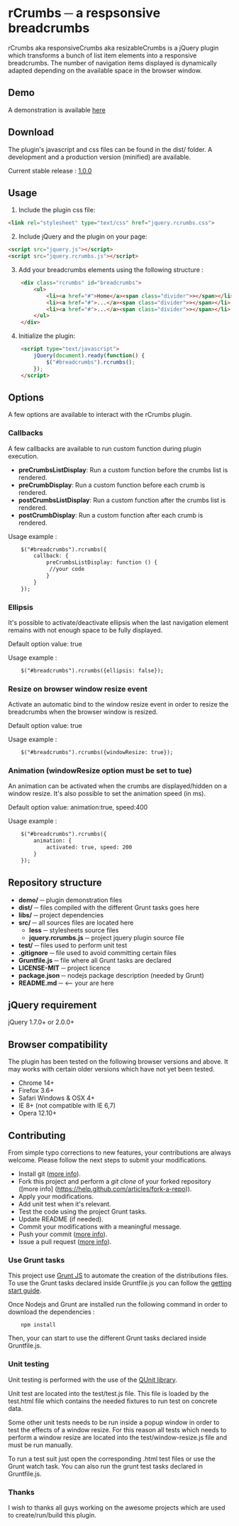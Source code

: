 # rCrumbs ─ a respsonsive breadcrumbs

rCrumbs aka responsiveCrumbs aka resizableCrumbs is a jQuery plugin which transforms a bunch of list item elements into
a responsive breadcrumbs. The number of navigation items displayed is dynamically adapted depending on the available
space in the browser window.

## Demo
A demonstration is available [here](http://cm0s.github.io/jquery-rcrumbs/demo/)

## Download
The plugin's javascript and css files can be found in the dist/ folder.
A development and a production version (minified) are available.

Current stable release : [1.0.0](http://github.com/cm0s/jquery-rcrumbs/zipball/1.0.0)

## Usage
1. Include the plugin css file:
```html
<link rel="stylesheet" type="text/css" href="jquery.rcrumbs.css">
```

2. Include jQuery and the plugin on your page:
```html
<script src="jquery.js"></script>
<script src="jquery.rcrumbs.js"></script>
```

3. Add your breadcrumbs elements using the following structure :
```html
    <div class="rcrumbs" id="breadcrumbs">
        <ul>
            <li><a href="#">Home</a><span class="divider">></span></li>
            <li><a href="#">...</a><span class="divider">></span></li>
            <li><a href="#">...</a><span class="divider">></span></li>
        </ul>
    </div>
```

4. Initialize the plugin:
```html
    <script type="text/javascript">
        jQuery(document).ready(function() {
            $("#breadcrumbs").rcrumbs();
        });
    </script>
```

## Options
A few options are available to interact with the rCrumbs plugin.

### Callbacks
A few callbacks are available to run custom function during plugin execution.

- **preCrumbsListDisplay**: Run a custom function before the crumbs list is rendered.
- **preCrumbDisplay**: Run a custom function before each crumb is rendered.
- **postCrumbsListDisplay**: Run a custom function after the crumbs list is rendered.
- **postCrumbDisplay**: Run a custom function after each crumb is rendered.

Usage example :
```html
    $("#breadcrumbs").rcrumbs({
        callback: {
            preCrumbsListDisplay: function () {
             //your code
            }
        }
    });
```

### Ellipsis
It's possible to activate/deactivate ellipsis when the last navigation element remains with not enough space to be fully
displayed.

Default option value: true

Usage example :
```html
    $("#breadcrumbs").rcrumbs({ellipsis: false});
```
### Resize on browser window resize event
Activate an automatic bind to the window resize event in order to resize the breadcrumbs when the browser window is
resized.

Default option value: true

Usage example :
```html
    $("#breadcrumbs").rcrumbs({windowResize: true});
```

### Animation (windowResize option must be set to tue)
An animation can be activated when the crumbs are displayed/hidden on a window resize. It's also possible to set the
animation speed (in ms).

Default option value: animation:true, speed:400

Usage example :
```html
    $("#breadcrumbs").rcrumbs({
        animation: {
            activated: true, speed: 200
        }
    });
```

## Repository structure
- **demo/** ─ plugin demonstration files
- **dist/** ─ files compiled with the different Grunt tasks goes here
- **libs/** ─ project dependencies
- **src/** ─ all sources files are located here
    * **less** ─ stylesheets source files
    * **jquery.rcrumbs.js** ─ project jquery plugin source file
- **test/** ─ files used to perform unit test
- **.gitignore** ─ file used to avoid committing certain files
- **Gruntfile.js** ─ file where all Grunt tasks are declared
- **LICENSE-MIT** ─ project licence
- **package.json** ─ nodejs package description (needed by Grunt)
- **README.md** ─ <-- your are here

## jQuery requirement
jQuery 1.7.0+ or 2.0.0+

## Browser compatibility
The plugin has been tested on the following browser versions and above. It may works with certain older versions which
have not yet been tested.

- Chrome 14+
- Firefox 3.6+
- Safari Windows & OSX 4+
- IE 8+ (not compatible with IE 6,7)
- Opera 12.10+

## Contributing

From simple typo corrections to new features, your contributions are always welcome.
Please follow the next steps to submit your modifications.

- Install git ([more info](https://help.github.com/articles/set-up-git)).
- Fork this project and perform a *git clone* of your forked repository ([more info]
(https://help.github.com/articles/fork-a-repo)).
- Apply your modifications.
- Add unit test when it's relevant.
- Test the code using the project Grunt tasks.
- Update README (if needed).
- Commit your modifications with a meaningful message.
- Push your commit ([more info](https://help.github.com/articles/fork-a-repo#push-commits)).
- Issue a pull request ([more info](https://help.github.com/articles/using-pull-requests)).

### Use Grunt tasks

This project use [Grunt JS](http://gruntjs.com/) to automate the creation of the distributions files.
To use the Grunt tasks declared inside Gruntfile.js you can follow the
[getting start guide](http://gruntjs.com/getting-started).

Once Nodejs and Grunt are installed run the following command in order to download the dependencies :
```
    npm install
```

Then, your can start to use the different Grunt tasks declared inside Gruntfile.js.

### Unit testing

Unit testing is performed with the use of the [QUnit library](http://qunitjs.com).

Unit test are located into the test/test.js file. This file is loaded by the test.html file which contains the needed
fixtures to run test on concrete data.

Some other unit tests needs to be run inside a popup window in order to test the effects of a window resize. For this
reason all tests which needs to perform a window resize are located into the test/window-resize.js file and must be run
manually.

To run a test suit just open the corresponding .html test files or use the Grunt watch task. You can also run the grunt
test tasks declared in Gruntfile.js.

### Thanks
I wish to thanks all guys working on the awesome projects which are used to create/run/build this plugin.